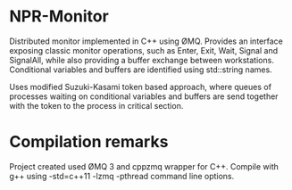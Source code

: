 # NPR-Monitor

Distributed monitor implemented in C++ using ØMQ. Provides an interface exposing classic monitor operations, such as Enter, Exit, Wait, Signal and SignalAll, while also providing a buffer exchange between workstations. Conditional variables and buffers are identified using std::string names.

Uses modified Suzuki-Kasami token based approach, where queues of processes waiting on conditional variables and buffers are send together with the token to the process in critical section.

# Compilation remarks

Project created used ØMQ 3 and cppzmq wrapper for C++. Compile with g++ using -std=c++11 -lzmq -pthread command line options.
